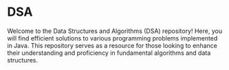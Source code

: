 # DSA
Welcome to the Data Structures and Algorithms (DSA) repository! Here, you will find efficient solutions to various programming problems implemented in Java. This repository serves as a resource for those looking to enhance their understanding and proficiency in fundamental algorithms and data structures.
